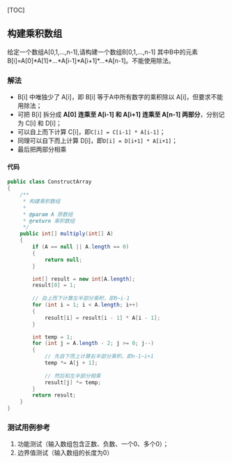 [TOC]

## 构建乘积数组

给定一个数组A[0,1,...,n-1],请构建一个数组B[0,1,...,n-1]
其中B中的元素B[i]=A[0]\*A[1]\*...\*A[i-1]\*A[i+1]\*...*A[n-1]。不能使用除法。

### 解法
+ B[i] 中唯独少了 A[i]，即 B[i] 等于A中所有数字的乘积除以 A[i]，但要求不能用除法；
+ 可把 B[i] 拆分成 **A[0] 连乘至 A[i-1] 和 A[i+1] 连乘至 A[n-1] 两部分**，分别记为 C[i] 和 D[i]；
+ 可以自上而下计算 C[i]，即`C[i] = C[i-1] * A[i-1]`；
+ 同理可以自下而上计算 D[i]，即`D[i] = D[i+1] * A[i+1]`；
+ 最后把两部分相乘


#### 代码
```java
public class ConstructArray
{
    /**
     * 构建乘积数组
     *
     * @param A 原数组
     * @return 乘积数组
     */
    public int[] multiply(int[] A)
    {
        if (A == null || A.length == 0)
        {
            return null;
        }

        int[] result = new int[A.length];
        result[0] = 1;
        
        // 自上而下计算左半部分乘积，即0~i-1
        for (int i = 1; i < A.length; i++)
        {
            result[i] = result[i - 1] * A[i - 1];
        }

        int temp = 1;
        for (int j = A.length - 2; j >= 0; j--)
        {
            // 先自下而上计算右半部分乘积，即n-1~i+1
            temp *= A[j + 1];
            
            // 然后和左半部分相乘
            result[j] *= temp;
        }
        return result;
    }
}
```



### 测试用例参考
1. 功能测试（输入数组包含正数、负数、一个0、多个0）；
2. 边界值测试（输入数组的长度为0）

